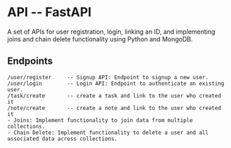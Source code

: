 #  API -- FastAPI
A set of APIs for user registration, login, linking an ID, and implementing joins and chain delete functionality using Python and MongoDB.

## Endpoints
    /user/register     -- Signup API: Endpoint to signup a new user. 
    /user/login        -- Login API: Endpoint to authenticate an existing user.
    /task/create       -- create a task and link to the user who created it 
    /note/create       -- create a note and link to the user who created it 
    - Joins: Implement functionality to join data from multiple collections.
    - Chain Delete: Implement functionality to delete a user and all associated data across collections.

    